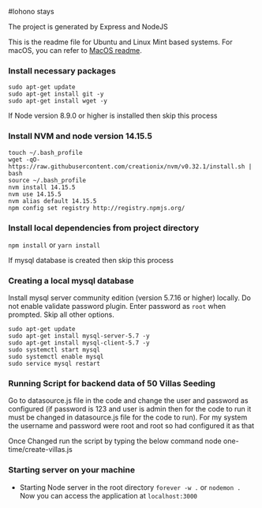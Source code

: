 #lohono stays 

The project is generated by Express and NodeJS

This is the readme file for Ubuntu and Linux Mint based systems. For macOS, you can refer to [MacOS readme](README.md). 

### Install necessary packages

```
sudo apt-get update
sudo apt-get install git -y
sudo apt-get install wget -y
```

If Node version 8.9.0 or higher is installed then skip this process
### Install NVM and node version 14.15.5
```
touch ~/.bash_profile
wget -qO- https://raw.githubusercontent.com/creationix/nvm/v0.32.1/install.sh | bash
source ~/.bash_profile
nvm install 14.15.5
nvm use 14.15.5
nvm alias default 14.15.5
npm config set registry http://registry.npmjs.org/
```

### Install local dependencies from project directory
```npm install``` or ```yarn install```


If mysql database is created then skip this process
### Creating a local mysql database
Install mysql server community edition (version 5.7.16 or higher) locally. Do not enable validate password plugin. Enter password as ```root``` when prompted. Skip all other options.
```
sudo apt-get update
sudo apt-get install mysql-server-5.7 -y
sudo apt-get install mysql-client-5.7 -y
sudo systemctl start mysql
sudo systemctl enable mysql
sudo service mysql restart
```

### Running Script for backend data of 50 Villas Seeding
Go to datasource.js file in the code and change the user and password as configured (if password is 123 and user is admin then for the code to run it
must be changed in datasource.js file for the code to run). For my system the username and password were root and root so had configured it as 
that

Once Changed run the script by typing the below command
node one-time/create-villas.js


### Starting server on your machine

- Starting Node server in the root directory
`forever -w .` or ```nodemon .```
Now you can access the application at `localhost:3000`
